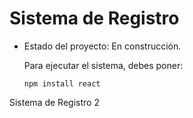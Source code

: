 <h1> Sistema de Registro</h1>

- Estado del proyecto: En construcción.

  Para ejecutar el sistema, debes poner:

  ```npm install react```

Sistema de Registro 2
